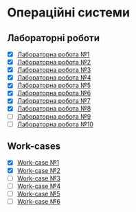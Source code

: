 # Операційні системи

## Лабораторні роботи

- [x] [Лабораторна робота №1](/labs/1.md)
- [x] [Лабораторна робота №2](/labs/2.md)
- [x] [Лабораторна робота №3](/labs/3.md)
- [x] [Лабораторна робота №4](/labs/4.md)
- [x] [Лабораторна робота №5](/labs/5.md)
- [x] [Лабораторна робота №6](/labs/6.md)
- [x] [Лабораторна робота №7](/labs/7.md)
- [x] [Лабораторна робота №8](/labs/8.md)
- [ ] [Лабораторна робота №9](/labs/9.md)
- [ ] [Лабораторна робота №10](/labs/10.md)

## Work-cases

- [x] [Work-case №1](/workcases/1.md)
- [x] [Work-case №2](/workcases/2.md)
- [ ] [Work-case №3](/workcases/3.md)
- [ ] [Work-case №4](/workcases/4.md)
- [ ] [Work-case №5](/workcases/5.md)
- [ ] [Work-case №6](/workcases/6.md)
